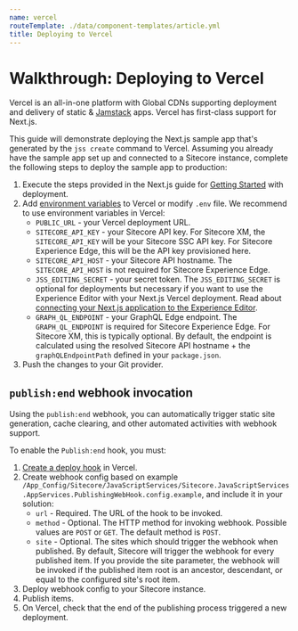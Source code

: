 ```yaml
---
name: vercel
routeTemplate: ./data/component-templates/article.yml
title: Deploying to Vercel
---
```

# Walkthrough: Deploying to Vercel


Vercel is an all-in-one platform with Global CDNs supporting deployment and delivery of static & [Jamstack](https://jamstack.org/) apps. Vercel has first-class support for Next.js.

This guide will demonstrate deploying the Next.js sample app that's generated by the `jss create` command to Vercel. Assuming you already have the sample app set up and connected to a Sitecore instance, complete the following steps to deploy the sample app to production:

1. Execute the steps provided in the Next.js  guide for [Getting Started](https://nextjs.org/docs/deployment#getting-started) with deployment.
2. Add [environment variables](https://nextjs.org/docs/basic-features/environment-variables#environment-variables-on-vercel) to Vercel or modify `.env` file. We recommend to use environment variables in Vercel:
	* `PUBLIC_URL` - your Vercel deployment URL.
	* `SITECORE_API_KEY` - your Sitecore API key. For Sitecore XM, the `SITECORE_API_KEY` will be your Sitecore SSC API key. For Sitecore Experience Edge, this will be the API key provisioned here.
	* `SITECORE_API_HOST` - your Sitecore API hostname. The `SITECORE_API_HOST` is not required for Sitecore Experience Edge.
	* `JSS_EDITING_SECRET` - your secret token. The `JSS_EDITING_SECRET` is optional for deployments but necessary if you want to use the Experience Editor with your Next.js Vercel deployment. Read about [connecting your Next.js application to the Experience Editor](/docs/nextjs/experience-editor/walkthrough).
	* `GRAPH_QL_ENDPOINT` - your GraphQL Edge endpoint. The `GRAPH_QL_ENDPOINT` is required for Sitecore Experience Edge. For Sitecore XM, this is typically optional. By default, the endpoint is calculated using the resolved Sitecore API hostname + the `graphQLEndpointPath` defined in your `package.json`.
3. Push the changes to your Git provider.

## `publish:end` webhook invocation

Using the `publish:end` webhook, you can automatically trigger static site generation, cache clearing, and other automated activities with webhook support.

To enable the `Publish:end` hook, you must: 

1. [Create a deploy hook](https://vercel.com/docs/more/deploy-hooks#creating-a-deploy-hook) in Vercel.
2. Create webhook config based on example `/App_Config/Sitecore/JavaScriptServices/Sitecore.JavaScriptServices.AppServices.PublishingWebHook.config.example`, and include it in your solution:
	* `url` - Required. The URL of the hook to be invoked.
	* `method` - Optional. The HTTP method for invoking webhook. Possible values are `POST` or `GET`. The default method is `POST`. 
	* `site` - Optional. The sites which should trigger the webhook when published. By default, Sitecore will trigger the webhook for every published item. If you provide the site parameter, the webhook will be invoked if the published item root is an ancestor, descendant, or equal to the configured site's root item.
3. Deploy webhook config to your Sitecore instance.
4. Publish items.
5. On Vercel, check that the end of the publishing process triggered a new deployment.
